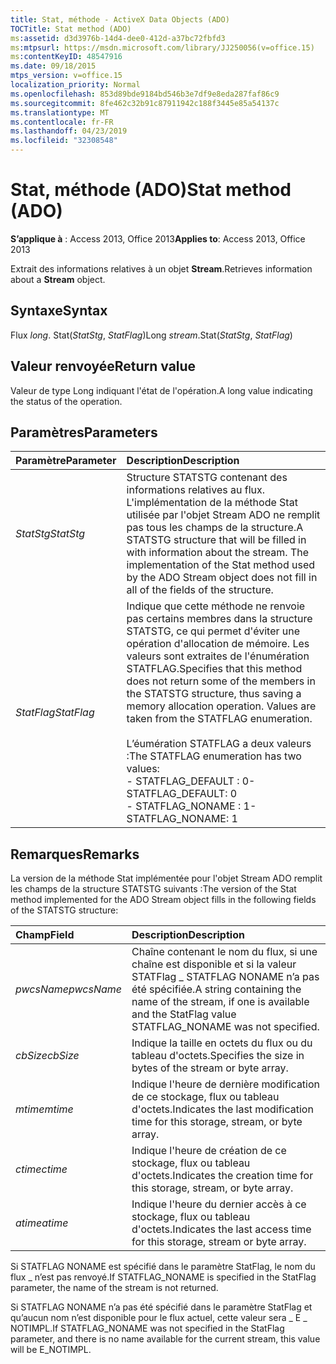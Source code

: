```yaml
---
title: Stat, méthode - ActiveX Data Objects (ADO)
TOCTitle: Stat method (ADO)
ms:assetid: d3d3976b-14d4-dee0-412d-a37bc72fbfd3
ms:mtpsurl: https://msdn.microsoft.com/library/JJ250056(v=office.15)
ms:contentKeyID: 48547916
ms.date: 09/18/2015
mtps_version: v=office.15
localization_priority: Normal
ms.openlocfilehash: 853d89bde9184bd546b3e7df9e8eda287faf86c9
ms.sourcegitcommit: 8fe462c32b91c87911942c188f3445e85a54137c
ms.translationtype: MT
ms.contentlocale: fr-FR
ms.lasthandoff: 04/23/2019
ms.locfileid: "32308548"
---
```

# <a name="stat-method-ado"></a><span data-ttu-id="c28ae-102">Stat, méthode (ADO)</span><span class="sxs-lookup"><span data-stu-id="c28ae-102">Stat method (ADO)</span></span>

<span data-ttu-id="c28ae-103">**S’applique à** : Access 2013, Office 2013</span><span class="sxs-lookup"><span data-stu-id="c28ae-103">**Applies to**: Access 2013, Office 2013</span></span>

<span data-ttu-id="c28ae-104">Extrait des informations relatives à un objet **Stream**.</span><span class="sxs-lookup"><span data-stu-id="c28ae-104">Retrieves information about a **Stream** object.</span></span>

## <a name="syntax"></a><span data-ttu-id="c28ae-105">Syntaxe</span><span class="sxs-lookup"><span data-stu-id="c28ae-105">Syntax</span></span>

<span data-ttu-id="c28ae-106">Flux *long*. Stat(*StatStg*, *StatFlag*)</span><span class="sxs-lookup"><span data-stu-id="c28ae-106">Long *stream*.Stat(*StatStg*, *StatFlag*)</span></span>

## <a name="return-value"></a><span data-ttu-id="c28ae-107">Valeur renvoyée</span><span class="sxs-lookup"><span data-stu-id="c28ae-107">Return value</span></span>

<span data-ttu-id="c28ae-108">Valeur de type Long indiquant l'état de l'opération.</span><span class="sxs-lookup"><span data-stu-id="c28ae-108">A long value indicating the status of the operation.</span></span>

## <a name="parameters"></a><span data-ttu-id="c28ae-109">Paramètres</span><span class="sxs-lookup"><span data-stu-id="c28ae-109">Parameters</span></span>

|<span data-ttu-id="c28ae-110">Paramètre</span><span class="sxs-lookup"><span data-stu-id="c28ae-110">Parameter</span></span>|<span data-ttu-id="c28ae-111">Description</span><span class="sxs-lookup"><span data-stu-id="c28ae-111">Description</span></span>|
|:--------|:----------|
|<span data-ttu-id="c28ae-112">*StatStg*</span><span class="sxs-lookup"><span data-stu-id="c28ae-112">*StatStg*</span></span> |<span data-ttu-id="c28ae-p101">Structure STATSTG contenant des informations relatives au flux. L'implémentation de la méthode Stat utilisée par l'objet Stream ADO ne remplit pas tous les champs de la structure.</span><span class="sxs-lookup"><span data-stu-id="c28ae-p101">A STATSTG structure that will be filled in with information about the stream. The implementation of the Stat method used by the ADO Stream object does not fill in all of the fields of the structure.</span></span>|
|<span data-ttu-id="c28ae-115">*StatFlag*</span><span class="sxs-lookup"><span data-stu-id="c28ae-115">*StatFlag*</span></span> |<span data-ttu-id="c28ae-p102">Indique que cette méthode ne renvoie pas certains membres dans la structure STATSTG, ce qui permet d'éviter une opération d'allocation de mémoire. Les valeurs sont extraites de l'énumération STATFLAG.</span><span class="sxs-lookup"><span data-stu-id="c28ae-p102">Specifies that this method does not return some of the members in the STATSTG structure, thus saving a memory allocation operation. Values are taken from the STATFLAG enumeration.</span></span><br/><br/><span data-ttu-id="c28ae-118">L’éumération STATFLAG a deux valeurs :</span><span class="sxs-lookup"><span data-stu-id="c28ae-118">The STATFLAG enumeration has two values:</span></span><br/><span data-ttu-id="c28ae-119">- STATFLAG_DEFAULT : 0</span><span class="sxs-lookup"><span data-stu-id="c28ae-119">- STATFLAG_DEFAULT: 0</span></span><br/><span data-ttu-id="c28ae-120">- STATFLAG_NONAME : 1</span><span class="sxs-lookup"><span data-stu-id="c28ae-120">- STATFLAG_NONAME: 1</span></span> |


## <a name="remarks"></a><span data-ttu-id="c28ae-121">Remarques</span><span class="sxs-lookup"><span data-stu-id="c28ae-121">Remarks</span></span>

<span data-ttu-id="c28ae-122">La version de la méthode Stat implémentée pour l'objet Stream ADO remplit les champs de la structure STATSTG suivants :</span><span class="sxs-lookup"><span data-stu-id="c28ae-122">The version of the Stat method implemented for the ADO Stream object fills in the following fields of the STATSTG structure:</span></span>

|<span data-ttu-id="c28ae-123">Champ</span><span class="sxs-lookup"><span data-stu-id="c28ae-123">Field</span></span>|<span data-ttu-id="c28ae-124">Description</span><span class="sxs-lookup"><span data-stu-id="c28ae-124">Description</span></span>|
|:--------|:----------|
|<span data-ttu-id="c28ae-125">*pwcsName*</span><span class="sxs-lookup"><span data-stu-id="c28ae-125">*pwcsName*</span></span> |<span data-ttu-id="c28ae-126">Chaîne contenant le nom du flux, si une chaîne est disponible et si la valeur STATFlag \_ STATFLAG NONAME n’a pas été spécifiée.</span><span class="sxs-lookup"><span data-stu-id="c28ae-126">A string containing the name of the stream, if one is available and the StatFlag value STATFLAG\_NONAME was not specified.</span></span>|
|<span data-ttu-id="c28ae-127">*cbSize*</span><span class="sxs-lookup"><span data-stu-id="c28ae-127">*cbSize*</span></span> |<span data-ttu-id="c28ae-128">Indique la taille en octets du flux ou du tableau d'octets.</span><span class="sxs-lookup"><span data-stu-id="c28ae-128">Specifies the size in bytes of the stream or byte array.</span></span>|
|<span data-ttu-id="c28ae-129">*mtime*</span><span class="sxs-lookup"><span data-stu-id="c28ae-129">*mtime*</span></span> |<span data-ttu-id="c28ae-130">Indique l'heure de dernière modification de ce stockage, flux ou tableau d'octets.</span><span class="sxs-lookup"><span data-stu-id="c28ae-130">Indicates the last modification time for this storage, stream, or byte array.</span></span>|
|<span data-ttu-id="c28ae-131">*ctime*</span><span class="sxs-lookup"><span data-stu-id="c28ae-131">*ctime*</span></span> |<span data-ttu-id="c28ae-132">Indique l'heure de création de ce stockage, flux ou tableau d'octets.</span><span class="sxs-lookup"><span data-stu-id="c28ae-132">Indicates the creation time for this storage, stream, or byte array.</span></span>|
|<span data-ttu-id="c28ae-133">*atime*</span><span class="sxs-lookup"><span data-stu-id="c28ae-133">*atime*</span></span> |<span data-ttu-id="c28ae-134">Indique l'heure du dernier accès à ce stockage, flux ou tableau d'octets.</span><span class="sxs-lookup"><span data-stu-id="c28ae-134">Indicates the last access time for this storage, stream or byte array.</span></span>|

<span data-ttu-id="c28ae-135">Si STATFLAG NONAME est spécifié dans le paramètre StatFlag, le nom du flux \_ n’est pas renvoyé.</span><span class="sxs-lookup"><span data-stu-id="c28ae-135">If STATFLAG\_NONAME is specified in the StatFlag parameter, the name of the stream is not returned.</span></span>

<span data-ttu-id="c28ae-136">Si STATFLAG NONAME n’a pas été spécifié dans le paramètre StatFlag et qu’aucun nom n’est disponible pour le flux actuel, cette valeur sera \_ E \_ NOTIMPL.</span><span class="sxs-lookup"><span data-stu-id="c28ae-136">If STATFLAG\_NONAME was not specified in the StatFlag parameter, and there is no name available for the current stream, this value will be E\_NOTIMPL.</span></span>

